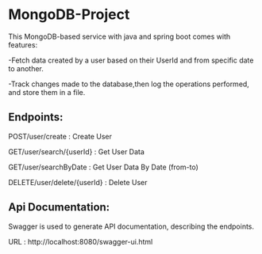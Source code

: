 # MongoDB-Project
This MongoDB-based service with java and spring boot comes with features:

-Fetch data created by a user based on their UserId and from specific date to another.

-Track changes made to the database,then log the operations performed, and store them in a file.

Endpoints:
---------
POST/user/create : Create User 

GET/user/search/{userId} : Get User Data 

GET/user/searchByDate : Get User Data By Date (from-to)

DELETE/user/delete/{userId} : Delete User

Api Documentation:
------------------
Swagger is used to generate API documentation, describing the endpoints.

URL :  http://localhost:8080/swagger-ui.html
